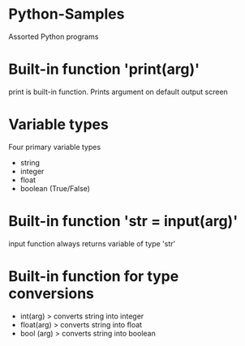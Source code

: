 # Python-Samples
Assorted Python programs

# Built-in function 'print(arg)'
print is built-in function. Prints argument on default output screen

# Variable types
Four primary variable types
- string
- integer
- float
- boolean (True/False)

# Built-in function 'str = input(arg)'
input function always returns variable of type 'str'

# Built-in function for type conversions
- int(arg) > converts string into integer 
- float(arg) > converts string into float
- bool (arg) > converts string into boolean